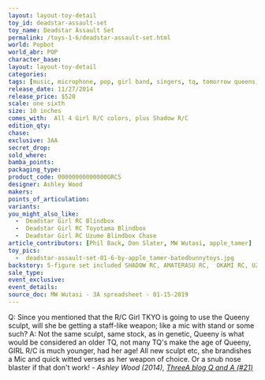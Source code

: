 ```yaml
---
layout: layout-toy-detail 
toy_id: deadstar-assault-set
toy_name: Deadstar Assault Set
permalink: /toys-1-6/deadstar-assault-set.html
world: Popbot
world_abr: POP
character_base: 
layout: layout-toy-detail
categories: 
tags: [music, microphone, pop, girl band, singers, tq, tomorrow queens, ponytail, pink skirt, white shirt, girl rc]
release_date: 11/27/2014
release_price: $520 
scale: one sixth
size: 10 inches
comes_with:  All 4 Girl R/C colors, plus Shadow R/C
edition_qty: 
chase: 
exclusive: 3AA
secret_drop: 
sold_where: 
bamba_points: 
packaging_type: 
product_code: 00000000000000GRCS
designer: Ashley Wood
makers: 
points_of_articulation: 
variants:
you_might_also_like: 
  -  Deadstar Girl RC Blindbox
  -  Deadstar Girl RC Toyotama Blindbox
  -  Deadstar Girl RC Uzume Blindbox Chase
article_contributors: [Phil Back, Don Slater, MW Wutasi, apple_tamer]
toy_pics: 
  -  deadstar-assault-set-01-6-by-apple_tamer-batedbunnytoys.jpg
backstory: 5-figure set included SHADOW RC, AMATERASU RC,  OKAMI RC, UZUME RC, TOYOTAMA RC
sale_type: 
event_exclusive: 
event_details: 
source_doc: MW Wutasi - 3A spreadsheet - 01-15-2019
---
```

 <p class="blockquote">Q: Since you mentioned that the R/C Girl TKYO is going to use the Queeny sculpt, will she be getting a staff-like weapon; like a mic with stand or some such?
A: Not the same sculpt, same stock, as in genetic, Queeny is what would be considered an older TQ, not many TQ's make the age of Queeny, GIRL R/C is much younger, had her age! All new sculpt etc, she brandishes a Mic and quick witted verses as her weapon of choice. Or a snub nose blaster if that don't work!
<cite>- Ashley Wood (2014), <a href="https://worldof3alegion.forumotion.com/t287-qa-sessions-with-ashley-wood" target="_blank">ThreeA blog Q and A (#21)</a></cite></p>